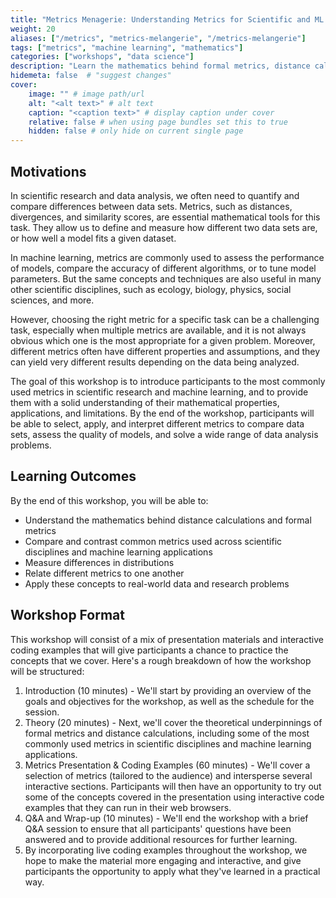 ```yaml
---
title: "Metrics Menagerie: Understanding Metrics for Scientific and ML Applications"
weight: 20
aliases: ["/metrics", "metrics-melangerie", "/metrics-melangerie"]
tags: ["metrics", "machine learning", "mathematics"]
categories: ["workshops", "data science"]
description: "Learn the mathematics behind formal metrics, distance calculations, and how to measure differences in distributions. Understand common metrics used across scientific disciplines and machine learning applications and how they relate to one another."
hidemeta: false  # "suggest changes"
cover:
    image: "" # image path/url
    alt: "<alt text>" # alt text
    caption: "<caption text>" # display caption under cover
    relative: false # when using page bundles set this to true
    hidden: false # only hide on current single page
---
```


## Motivations

In scientific research and data analysis, we often need to quantify and compare differences between data sets. Metrics, such as distances, divergences, and similarity scores, are essential mathematical tools for this task. They allow us to define and measure how different two data sets are, or how well a model fits a given dataset.

In machine learning, metrics are commonly used to assess the performance of models, compare the accuracy of different algorithms, or to tune model parameters. But the same concepts and techniques are also useful in many other scientific disciplines, such as ecology, biology, physics, social sciences, and more.

However, choosing the right metric for a specific task can be a challenging task, especially when multiple metrics are available, and it is not always obvious which one is the most appropriate for a given problem. Moreover, different metrics often have different properties and assumptions, and they can yield very different results depending on the data being analyzed.

The goal of this workshop is to introduce participants to the most commonly used metrics in scientific research and machine learning, and to provide them with a solid understanding of their mathematical properties, applications, and limitations. By the end of the workshop, participants will be able to select, apply, and interpret different metrics to compare data sets, assess the quality of models, and solve a wide range of data analysis problems.

## Learning Outcomes

By the end of this workshop, you will be able to:

- Understand the mathematics behind distance calculations and formal metrics
- Compare and contrast common metrics used across scientific disciplines and machine learning applications
- Measure differences in distributions
- Relate different metrics to one another
- Apply these concepts to real-world data and research problems


## Workshop Format

This workshop will consist of a mix of presentation materials and interactive coding examples that will give participants a chance to practice the concepts that we cover. Here's a rough breakdown of how the workshop will be structured:

1. Introduction (10 minutes) - We'll start by providing an overview of the goals and objectives for the workshop, as well as the schedule for the session.
1. Theory (20 minutes) - Next, we'll cover the theoretical underpinnings of formal metrics and distance calculations, including some of the most commonly used metrics in scientific disciplines and machine learning applications.
1. Metrics Presentation & Coding Examples (60 minutes) - We'll cover a selection of metrics (tailored to the audience) and intersperse several interactive sections. Participants will then have an opportunity to try out some of the concepts covered in the presentation using interactive code examples that they can run in their web browsers.
1. Q&A and Wrap-up (10 minutes) - We'll end the workshop with a brief Q&A session to ensure that all participants' questions have been answered and to provide additional resources for further learning.
1. By incorporating live coding examples throughout the workshop, we hope to make the material more engaging and interactive, and give participants the opportunity to apply what they've learned in a practical way.